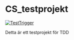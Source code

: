 # CS_testprojekt


[![TestTrigger](https://github.com/francisco-gaddr/CS_testprojekt/actions/workflows/main.yml/badge.svg)](https://github.com/francisco-gaddr/CS_testprojekt/actions/workflows/main.yml)


Detta är ett testprojekt för TDD
